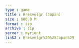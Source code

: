 ```yaml
---
type : game
title : Hresvelgr (Japan)
size : 600.8 M
format : iso
archive : zip
server : myrient
link2 : Hresvelgr%20%28Japan%29
---
```


